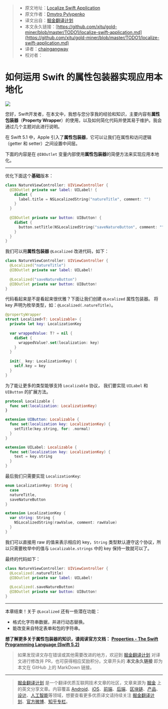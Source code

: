 > * 原文地址：[Localize Swift Application](https://levelup.gitconnected.com/localize-swift-application-f1fd0f4af800)
> * 原文作者：[Dmytro Pylypenko](https://medium.com/@dimpiax)
> * 译文出自：[掘金翻译计划](https://github.com/xitu/gold-miner)
> * 本文永久链接：[https://github.com/xitu/gold-miner/blob/master/TODO1/localize-swift-application.md](https://github.com/xitu/gold-miner/blob/master/TODO1/localize-swift-application.md)
> * 译者：[chaingangway](https://github.com/chaingangway)
> * 校对者：

# 如何运用 Swift 的属性包装器实现应用本地化

![](https://cdn-images-1.medium.com/max/4800/1*SjXk6V6r3e94guJcg5mRzw.png)

您好，Swift开发者，在本文中，我想与您分享我的经验和知识，主要内容有**属性包装器**（**Property Wrapper**）的使用，以及如何简化代码并使其易于维护。我会通过几个主题对此进行说明。

在 Swift 5.1 中，Apple 引入了**属性包装器**，它可以让我们在属性和访问逻辑（getter 和 setter）之间设置中间层。

下面的内容是在 `@IBOutlet` 变量内部使用**属性包装器**的简便方法来实现应用本地化。

---

优化下面这个**基础**版本：

```Swift
class NatureViewController: UIViewController {
  @IBOutlet private var label: UILabel! {
    didSet {
      label.title = NSLocalizedString("natureTitle", comment: "")
    }
  }
  
  @IBOutlet private var button: UIButton! {
    didSet {
      button.setTitle(NSLocalizedString("saveNatureButton", comment: ""), for: .normal)
    }
  }
}
```

我们可以用**属性包装器** `@Localized` 改进代码，如下：

```Swift
class NatureViewController: UIViewController {
  @Localized("natureTitle")
  @IBOutlet private var label: UILabel!
  
  @Localized("saveNatureButton")
  @IBOutlet private var button: UIButton!
}
```

代码看起来是不是看起来很优雅？下面让我们创建 `@Localized` 属性包装器。
将 key 声明为枚举类型，如：`@Localized(.natureTitle)`。

```Swift
@propertyWrapper
struct Localized<T: Localizable> {
  private let key: LocalizationKey
  
  var wrappedValue: T? = nil {
    didSet {
      wrappedValue?.set(localization: key)
    }
  }
  
  init(_ key: LocalizationKey) {
    self.key = key
  }
}
```

为了能让更多的类型能够支持 `Localizable` 协议，
我们要实现 `UILabel` 和 `UIButton` 的扩展方法。

```Swift
protocol Localizable {
  func set(localization: LocalizationKey)
}

extension UIButton: Localizable {
  func set(localization key: LocalizationKey) {
    setTitle(key.string, for: .normal)
  }
}

extension UILabel: Localizable {
  func set(localization key: LocalizationKey) {
    text = key.string
  }
}
```

最后我们只需要实现 `LocalizationKey`:

```Swift
enum LocalizationKey: String {
  case 
  natureTitle, 
  saveNatureButton
}

extension LocalizationKey {
  var string: String {
    NSLocalizedString(rawValue, comment: rawValue)
  }
}
```

我们可以直接用 raw 的值来表示相应的 key，`String` 类型默认遵守这个协议，所以只需要枚举中的值与 `Localizable.strings` 中的 key 保持一致就可以了。

最终的代码如下：

```Swift
class NatureViewController: UIViewController {
  @Localized(.natureTitle)
  @IBOutlet private var label: UILabel!
  
  @Localized(.saveNatureButton)
  @IBOutlet private var button: UIButton!
}
```

---

本章结束！关于 `@Localized` 还有一些潜在功能：

* 格式化字符串数据，并进行动态替换。
* 能改变来自特定表单和包的字符串。

**想了解更多关于属性包装器的知识，请阅读官方文档：**
[**Properties - The Swift Programming Language (Swift 5.2)**](https://docs.swift.org/swift-book/LanguageGuide/Properties.html)

> 如果发现译文存在错误或其他需要改进的地方，欢迎到 [掘金翻译计划](https://github.com/xitu/gold-miner) 对译文进行修改并 PR，也可获得相应奖励积分。文章开头的 **本文永久链接** 即为本文在 GitHub 上的 MarkDown 链接。

---

> [掘金翻译计划](https://github.com/xitu/gold-miner) 是一个翻译优质互联网技术文章的社区，文章来源为 [掘金](https://juejin.im) 上的英文分享文章。内容覆盖 [Android](https://github.com/xitu/gold-miner#android)、[iOS](https://github.com/xitu/gold-miner#ios)、[前端](https://github.com/xitu/gold-miner#前端)、[后端](https://github.com/xitu/gold-miner#后端)、[区块链](https://github.com/xitu/gold-miner#区块链)、[产品](https://github.com/xitu/gold-miner#产品)、[设计](https://github.com/xitu/gold-miner#设计)、[人工智能](https://github.com/xitu/gold-miner#人工智能)等领域，想要查看更多优质译文请持续关注 [掘金翻译计划](https://github.com/xitu/gold-miner)、[官方微博](http://weibo.com/juejinfanyi)、[知乎专栏](https://zhuanlan.zhihu.com/juejinfanyi)。
